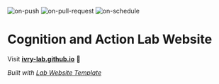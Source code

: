 
  ![on-push](../../actions/workflows/on-push.yaml/badge.svg)
  ![on-pull-request](../../actions/workflows/on-pull-request.yaml/badge.svg)
  ![on-schedule](../../actions/workflows/on-schedule.yaml/badge.svg)

  # Cognition and Action Lab Website

  Visit **[ivry-lab.github.io](https://ivry-lab.github.io)** 🚀

  _Built with [Lab Website Template](https://greene-lab.gitbook.io/lab-website-template-docs)_
